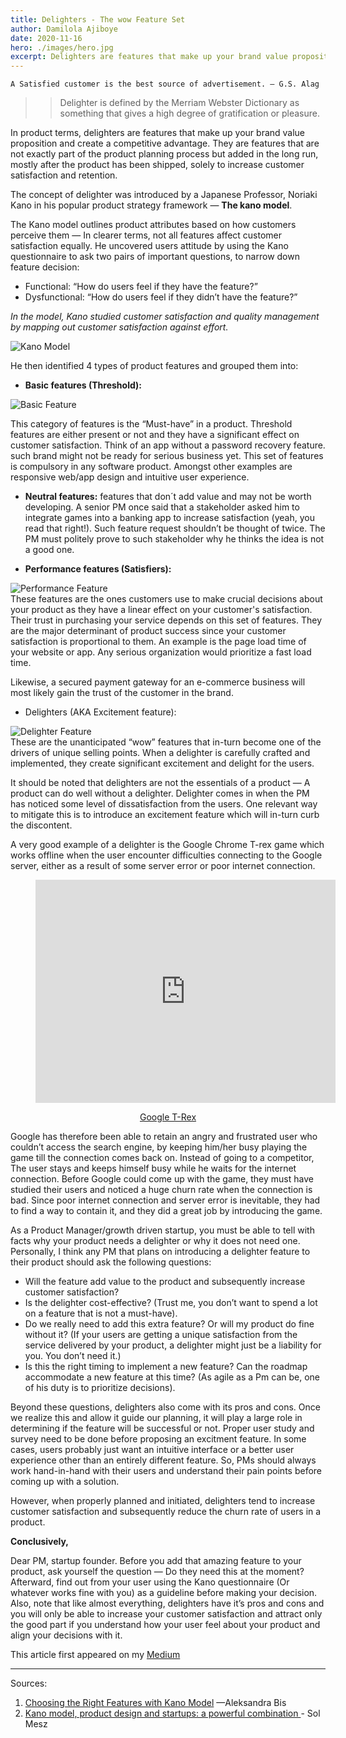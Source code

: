 ```yaml
---
title: Delighters - The wow Feature Set
author: Damilola Ajiboye
date: 2020-11-16
hero: ./images/hero.jpg
excerpt: Delighters are features that make up your brand value proposition and create a competitive advantage.
---
```

    
    A Satisfied customer is the best source of advertisement. ― G.S. Alag

>> Delighter is defined by the Merriam Webster Dictionary as something that gives a high degree of gratification or pleasure.

In product terms, delighters are features that make up your brand value proposition and create a competitive advantage. They are features that are not exactly part of the product planning process but added in the long run, mostly after the product has been shipped, solely to increase customer satisfaction and retention.

The concept of delighter was introduced by a Japanese Professor, Noriaki Kano in his popular product strategy framework — **The kano model**.

The Kano model outlines product attributes based on how customers perceive them — In clearer terms, not all features affect customer satisfaction equally. He uncovered users attitude by using the Kano questionnaire to ask two pairs of important questions, to narrow down feature decision:

- Functional: “How do users feel if they have the feature?”
- Dysfunctional: “How do users feel if they didn’t have the feature?”

_In the model, Kano studied customer satisfaction and quality management by mapping out customer satisfaction against effort._

<div className="Image__Small">
  <img
    src="./images/kano.png"
    title="Kano Model"
    alt="Kano Model"
  />
</div>

He then identified 4 types of product features and grouped them into:

- **Basic features (Threshold):**

<div className="Image__Small">
  <img
    src="./images/basic.png"
    title="Basic Feature"
    alt="Basic Feature"
  />
</div>

This category of features is the “Must-have” in a product. Threshold features are either present or not and they have a significant effect on customer satisfaction. Think of an app without a password recovery feature. such brand might not be ready for serious business yet. This set of features is compulsory in any software product. Amongst other examples are responsive web/app design and intuitive user experience.

- **Neutral features:** features that don´t add value and may not be worth developing. A senior PM once said that a stakeholder asked him to integrate games into a banking app to increase satisfaction (yeah, you read that right!). Such feature request shouldn’t be thought of twice. The PM must politely prove to such stakeholder why he thinks the idea is not a good one.

- **Performance features (Satisfiers):**
<div className="Image__Small">
  <img
    src="./images/performance.png"
    title="Performance Feature"
    alt="Performance Feature"
  />
</div>
These features are the ones customers use to make crucial decisions about your product as they have a linear effect on your customer's satisfaction. Their trust in purchasing your service depends on this set of features. They are the major determinant of product success since your customer satisfaction is proportional to them. An example is the page load time of your website or app. Any serious organization would prioritize a fast load time.

Likewise, a secured payment gateway for an e-commerce business will most likely gain the trust of the customer in the brand.

- Delighters (AKA Excitement feature):
<div className="Image__Small">
  <img
    src="./images/delighter.png"
    title="Delighter Feature"
    alt="Delighter Feature"
  /> 
</div>
These are the unanticipated “wow” features that in-turn become one of the drivers of unique selling points. When a delighter is carefully crafted and implemented, they create significant excitement and delight for the users.

It should be noted that delighters are not the essentials of a product — A product can do well without a delighter. Delighter comes in when the PM has noticed some level of dissatisfaction from the users. One relevant way to mitigate this is to introduce an excitement feature which will in-turn curb the discontent.

A very good example of a delighter is the Google Chrome T-rex game which works offline when the user encounter difficulties connecting to the Google server, either as a result of some server error or poor internet connection.


<figure class="video_container" style="text-align: center">
  <iframe src="https://giphy.com/embed/11XxC0wD3jVSCI" width="480" height="357" frameBorder="0" class="giphy-embed" allowFullScreen="true"></iframe><p><a href="https://giphy.com/gifs/game-arrow-connection-11XxC0wD3jVSCI">Google T-Rex</a></p>
</figure>
 

Google has therefore been able to retain an angry and frustrated user who couldn’t access the search engine, by keeping him/her busy playing the game till the connection comes back on. Instead of going to a competitor, The user stays and keeps himself busy while he waits for the internet connection. Before Google could come up with the game, they must have studied their users and noticed a huge churn rate when the connection is bad. Since poor internet connection and server error is inevitable, they had to find a way to contain it, and they did a great job by introducing the game.

As a Product Manager/growth driven startup, you must be able to tell with facts why your product needs a delighter or why it does not need one. Personally, I think any PM that plans on introducing a delighter feature to their product should ask the following questions:

- Will the feature add value to the product and subsequently increase customer satisfaction?
- Is the delighter cost-effective? (Trust me, you don’t want to spend a lot on a feature that is not a must-have).
- Do we really need to add this extra feature? Or will my product do fine without it? (If your users are getting a unique satisfaction from the service delivered by your product, a delighter might just be a liability for you. You don’t need it.)
- Is this the right timing to implement a new feature? Can the roadmap accommodate a new feature at this time? (As agile as a Pm can be, one of his duty is to prioritize decisions).

Beyond these questions, delighters also come with its pros and cons. Once we realize this and allow it guide our planning, it will play a large role in determining if the feature will be successful or not. Proper user study and survey need to be done before proposing an excitment feature. In some cases, users probably just want an intuitive interface or a better user experience other than an entirely different feature. So, PMs should always work hand-in-hand with their users and understand their pain points before coming up with a solution.

However, when properly planned and initiated, delighters tend to increase customer satisfaction and subsequently reduce the churn rate of users in a product.

**Conclusively,**

Dear PM, startup founder. Before you add that amazing feature to your product, ask yourself the question — Do they need this at the moment? Afterward, find out from your user using the Kano questionnaire (Or whatever works fine with you) as a guideline before making your decision. Also, note that like almost everything, delighters have it’s pros and cons and you will only be able to increase your customer satisfaction and attract only the good part if you understand how your user feel about your product and align your decisions with it.

This article first appeared on my [Medium](https://medium.com/@stephenajiboye7/delighters-the-wow-feature-set-a07ba19719c1/)

----


Sources:

1.  [Choosing the Right Features with Kano Model](http://choosing%20the%20right%20features%20with%20kano%20model/) —Aleksandra Bis
2. [Kano model, product design and startups: a powerful combination ](https://medium.com/@solmesz/kano-model-product-design-and-startups-a-powerful-combination-61eacf1a6f30) - Sol Mesz